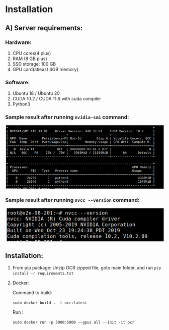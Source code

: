 # Installation

## A) Server requirements:

### Hardware:
1. CPU cores(4 plus)
2. RAM (8 GB plus)
3. SSD storage: 100 GB
4. GPU card(atleast 4GB memory)

### Software:
1. Ubuntu 18 / Ubuntu 20
2. CUDA 10.2 / CUDA 11.6 with cuda compiler 
3. Python3

### Sample result after running `nvidia-smi` command:

![nvidia-smi command](assets/installation/sample-nvidia-command-result.png)


### Sample result after running `nvcc --version` command:

![nvidia-smi command](assets/installation/sample-cuda-compiler-version-command-result.png.png)


## Installation:

1. From pip package:
   Unzip OCR zipped file, goto main folder, and run `pip install -r requirements.txt`

2. Docker:

    Command to build:

    ```sudo docker build . -t ocr:latest```

    Run : 

    ```sudo docker run -p 5000:5000 --gpus all --init -it ocr```